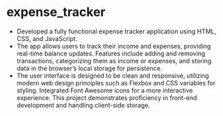 # expense_tracker
* Developed a fully functional expense tracker application using HTML, CSS, and JavaScript.
*  The app allows users to track their income and expenses, providing real-time balance updates. Features include adding and removing transactions, categorizing them as income or expenses, and storing data in the browser’s local storage for persistence.
*   The user interface is designed to be clean and responsive, utilizing modern web design principles such as Flexbox and CSS variables for styling. Integrated Font Awesome icons for a more interactive experience. This project demonstrates proficiency in front-end development and handling client-side storage.

